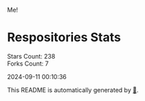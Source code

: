 Me!

# Respositories Stats
Stars Count: 238  
Forks Count: 7

2024-09-11 00:10:36  

This README is automatically generated by [🐰](https://github.com/rnitta/rnitta).
